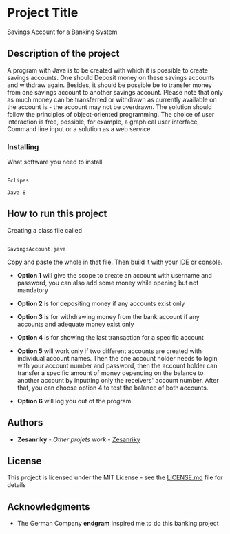 # Project Title

Savings Account for a Banking System

## Description of the project

A program with Java is to be created with which it is possible to create savings accounts. One should
Deposit money on these savings accounts and withdraw again. Besides, it should be possible
be to transfer money from one savings account to another savings account. Please note that only as much money can be transferred or withdrawn as currently available on the account is - the account may not be overdrawn. The solution should follow the principles of object-oriented programming. The choice of user interaction is free, possible, for example, a graphical user interface, Command line input or a solution as a web service.

### Installing

What software you need to install

```

Eclipes 

Java 8

```

## How to run this project

Creating a class file called 

```

SavingsAccount.java

```
Copy and paste the whole in that file. Then build it with your IDE or console. 

* **Option 1** will give the scope to create an account with username and password, you can also add some money while opening but not mandatory
 
* **Option 2** is for depositing money if any accounts exist only

* **Option 3** is for withdrawing money from the bank account if any accounts and adequate money exist only

* **Option 4** is for showing the last transaction for a specific account

* **Option 5** will work only if two different accounts are created with individual account names. Then the one account holder needs to login with your account number and password, then the account holder can transfer a specific amount of money depending on the balance to another account by inputting only the receivers' account number. After that, you can choose option 4 to test the balance of both accounts.      

* **Option 6** will log you out of the program.


## Authors

* **Zesanriky** - *Other projets work* - [Zesanriky](https://github.com/zesanriky)


## License

This project is licensed under the MIT License - see the [LICENSE.md](LICENSE.md) file for details

## Acknowledgments

* The German Company **endgram**  inspired me to do this banking project
